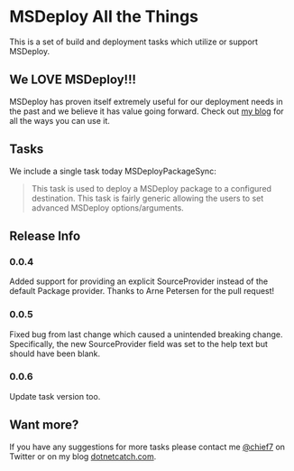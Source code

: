 # MSDeploy All the Things

This is a set of build and deployment tasks which utilize or support MSDeploy.

## We LOVE MSDeploy!!!

MSDeploy has proven itself extremely useful for our deployment needs in the past and we believe it has value going forward.  Check out [my blog](https://dotnetcatch.com) for all the ways you can use it.

## Tasks

We include a single task today MSDeployPackageSync:

> This task is used to deploy a MSDeploy package to a configured destination. This task is fairly generic allowing the users to set advanced MSDeploy options/arguments. 

## Release Info

### 0.0.4

Added support for providing an explicit SourceProvider instead of the default Package provider.  Thanks to Arne Petersen for the pull request!

### 0.0.5

Fixed bug from last change which caused a unintended breaking change.  Specifically, the new SourceProvider field was set to the help text but should have been blank.

### 0.0.6

Update task version too.

## Want more?

If you have any suggestions for more tasks please contact me [@chief7](https://twitter.com/chief7) on Twitter or on my blog [dotnetcatch.com](https://dotnetcatch.com).   

